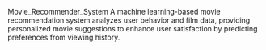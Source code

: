 Movie_Recommender_System
A machine learning-based movie recommendation system analyzes user behavior and film data, providing personalized movie suggestions to enhance user satisfaction by predicting preferences from viewing history.
